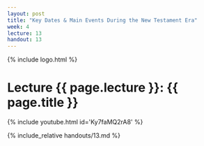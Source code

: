 ```yaml
---
layout: post
title: "Key Dates & Main Events During the New Testament Era"
week: 4
lecture: 13
handout: 13
---
```


{% include logo.html %}

# Lecture {{ page.lecture }}: {{ page.title }}

{% include youtube.html id='Ky7faMQ2rA8' %}

{% include_relative handouts/13.md %}